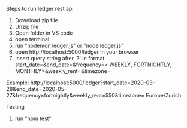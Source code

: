 Steps to run ledger rest api

1. Download zip file
2. Unzip file
3. Open folder in VS code
4. open terminal
5. run "nodemon ledger.js" or "node ledger.js"
6. open http://localhost:5000/ledger in your browser
7. Insert query string after '?' in format start_date=<YYYY-MM-DD>&end_date=<YYYY-MM-DD>&frequency=< WEEKLY, FORTNIGHTLY, MONTHLY>&weekly_rent=<Rent amount>&timezone= <TZ databasae format>

Example: http://localhost:5000/ledger?start_date=2020-03-28&end_date=2020-05-27&frequency=fortnightly&weekly_rent=550&timezone= Europe/Zurich

Testing
1. run "npm test"